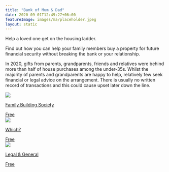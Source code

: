 ```yaml
---
title: "Bank of Mum & Dad"
date: 2020-09-01T12:49:27+06:00
featureImage: images/ma/placeholder.jpeg
layout: static
---
```


Help a loved one get on the housing ladder.

Find out how you can help your family members buy a property for future financial security without breaking the bank or your relationship.

In 2020, gifts from parents, grandparents, friends and relatives were behind more than half of house purchases among the under-35s. Whilst the majority of parents and grandparents are happy to help, relatively few seek financial or legal advice on the arrangement.  There is usually no written record of transactions and this could cause upset later down the line.

<a class="ma-link" href="https://www.familybuildingsociety.co.uk/tips-and-guides/bank-of-mum-and-dad-research-and-guides"><div class="ma-card"><div class="ma-icon"><img src ="/images/icon-check.png"/></div><div class="ma-name"><p>Family Building Society</p></div><div class="ma-paid-text"><span>Free</span></div></div></a><a class="ma-link" href="https://www.which.co.uk/money/mortgages-and-property/mortgages/getting-a-mortgage/how-can-parents-help-first-time-buyers-aajxU3H4Zl3H"><div class="ma-card"><div class="ma-icon"><img src ="/images/icon-check.png"/></div><div class="ma-name"><p>Which?</p></div><div class="ma-paid-text"><span>Free</span></div></div></a><a class="ma-link" href="https://www.legalandgeneral.com/retirement/rewirement/funding-retirement/bank-of-mum-and-dad/"><div class="ma-card"><div class="ma-icon"><img src ="/images/icon-check.png"/></div><div class="ma-name"><p>Legal & General</p></div><div class="ma-paid-text"><span>Free</span></div></div></a>  

<br/><br/>






